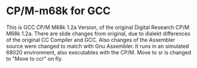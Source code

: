 # CP/M-m68k for GCC

This is GCC CP/M M68k 1.2a Version, of the original Digital Research CP/M M68k 1.2a. There are slide changes from original, due to dialekt differences of the original CC Compiler and GCC. Also changes of the Assembler source were changed to match with Gnu Assembler. It runs in an simulated 68020 environment, also executables with the CP/M. Move to sr is changed to "Move to ccr" on fly.  
